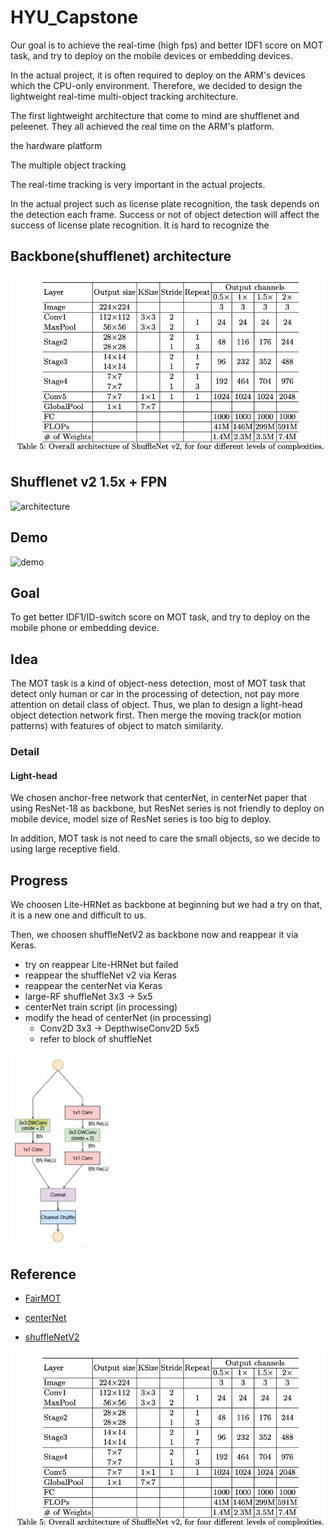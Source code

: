 # HYU_Capstone

Our goal is to achieve the real-time (high fps) and better IDF1 score on MOT task, and try to deploy on the mobile devices or embedding devices. 



In the actual project, it is often required to deploy on the ARM's devices which the CPU-only environment. Therefore, we decided to design the lightweight real-time multi-object tracking architecture. 

 

The first lightweight architecture that come to mind are shufflenet and peleenet. They all achieved the real time on the ARM's platform. 



the hardware platform 

The multiple object tracking 

The real-time tracking is very important in the actual projects. 

In the actual project such as license plate recognition, the task depends on the detection each frame. Success or not of object detection will affect the success of license plate recognition. It is hard to recognize the



## Backbone(shufflenet) architecture

![network structure](images/shufflenet_v2.png)

## Shufflenet v2 1.5x + FPN



![architecture](C:\Projects\HYU_Capstone\architecture.jpg)

## Demo

![demo](C:\Projects\HYU_Capstone\demo.gif)

## Goal

To get better IDF1/ID-switch score on MOT task, and try to deploy on the mobile phone or embedding device.



## Idea

The MOT task is a kind of object-ness detection, most of MOT task that detect only human or car in the processing of detection, not pay more attention on detail class of object. Thus, we plan to design a light-head object detection network first. Then merge the moving track(or motion patterns) with features of object to match similarity.

### Detail

#### Light-head

We chosen anchor-free network that centerNet, in centerNet paper that using ResNet-18 as backbone, but ResNet series is not friendly to deploy on mobile device, model size of ResNet series is too big to deploy.

In addition, MOT task is not need to care the small objects, so we decide to using large receptive field.

## Progress

We choosen Lite-HRNet as backbone at beginning but we had a try on that, it is a new one and difficult to us.

Then, we choosen shuffleNetV2 as backbone now and reappear it via Keras.

* try on reappear Lite-HRNet but failed
* reappear the shuffleNet v2 via Keras
* reappear the centerNet via Keras
* large-RF shuffleNet 3x3 -> 5x5
* centerNet train script (in processing)
* modify the head of centerNet (in processing)
    * Conv2D 3x3 -> DepthwiseConv2D 5x5
    * refer to block of shuffleNet

![refer block of shuffleNet](images/shufflenet_v2_block.png)

## Reference

* [FairMOT](references/FairMOT.pdf)

* [centerNet](references\CenterNet.pdf)

* [shuffleNetV2](references/shuffleNetV2.pdf)

![network structure](images/shufflenet_v2.png)
